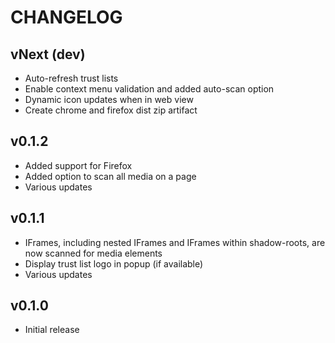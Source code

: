 # CHANGELOG

## vNext (dev)

- Auto-refresh trust lists
- Enable context menu validation and added auto-scan option
- Dynamic icon updates when in web view
- Create chrome and firefox dist zip artifact

## v0.1.2

- Added support for Firefox
- Added option to scan all media on a page
- Various updates

## v0.1.1

- IFrames, including nested IFrames and IFrames within shadow-roots, are now scanned for media elements
- Display trust list logo in popup (if available)
- Various updates

## v0.1.0

- Initial release

